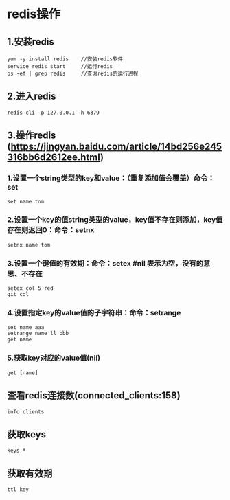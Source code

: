 # redis操作

## 1.安装redis
    yum -y install redis    //安装redis软件
    service redis start     //运行redis
    ps -ef | grep redis     //查询redis的运行进程

## 2.进入redis
    redis-cli -p 127.0.0.1 -h 6379


## 3.操作redis (https://jingyan.baidu.com/article/14bd256e245316bb6d2612ee.html)

### 1.设置一个string类型的key和value：（重复添加值会覆盖）命令：set  
    set name tom

### 2.设置一个key的值string类型的value，key值不存在则添加，key值存在则返回0：命令：setnx

    setnx name tom

### 3.设置一个键值的有效期：命令：setex #nil  表示为空，没有的意思、不存在
    setex col 5 red
    git col

### 4.设置指定key的value值的子字符串：命令：setrange
    set name aaa
    setrange name ll bbb
    get name

### 5.获取key对应的value值(nil)
    get [name]


## 查看redis连接数(connected_clients:158)
    info clients

## 获取keys
    keys *

## 获取有效期
    ttl key